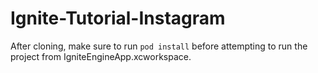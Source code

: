 # Ignite-Tutorial-Instagram

After cloning, make sure to run ```pod install``` before attempting to run the project from IgniteEngineApp.xcworkspace.